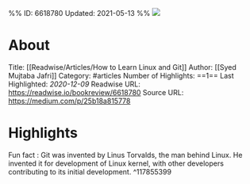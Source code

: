 %%
ID: 6618780
Updated: 2021-05-13
%%
![](https://readwise-assets.s3.amazonaws.com/static/images/article0.00998d930354.png)

# About
Title: [[Readwise/Articles/How to Learn Linux and Git]]
Author: [[Syed Mujtaba Jafri]]
Category: #articles
Number of Highlights: ==1==
Last Highlighted: *2020-12-09*
Readwise URL: https://readwise.io/bookreview/6618780
Source URL: https://medium.com/p/25b18a815778


# Highlights 
Fun fact : Git was invented by Linus Torvalds, the man behind Linux. He invented it for development of Linux kernel, with other developers contributing to its initial development.  ^117855399

